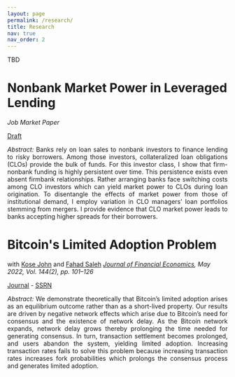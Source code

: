 ```yaml
---
layout: page
permalink: /research/
title: Research
nav: true
nav_order: 2
---
```

TBD

# Nonbank Market Power in Leveraged Lending
<em>Job Market Paper</em>

<a href='/assets/pdf/JMP_Hinzen_NonbankMarketPower.pdf'><u>Draft</u></a>

<p align="justify"><em>Abstract:</em> Banks rely on loan sales to nonbank investors to finance lending to risky borrowers. Among those investors, collateralized loan obligations (CLOs) provide the bulk of funds. For this investor class, I show that firm-nonbank funding is highly persistent over time. This persistence exists even absent firmbank relationships. Rather arranging banks face switching costs among CLO investors which can yield market power to CLOs during loan origination. To disentangle the effects of market power from those of institutional demand, I employ variation in CLO managers’ loan portfolios stemming from mergers. I provide evidence that CLO market power leads to banks accepting higher spreads for their borrowers.</p>

# Bitcoin's Limited Adoption Problem
with <a href='https://pages.stern.nyu.edu/~kjohn/'>Kose John</a> and <a href='https://www.fahadsaleh.com/'>Fahad Saleh</a>
<em><u>Journal of Financial Economics</u>, May 2022, Vol. 144(2), pp. 101–126</em>

<a href='https://www.sciencedirect.com/science/article/abs/pii/S0304405X22000198'><u>Journal</u></a> - <a href='https://papers.ssrn.com/sol3/papers.cfm?abstract_id=3334262'><u>SSRN</u></a>

<p align="justify"><em>Abstract:</em> We demonstrate theoretically that Bitcoin’s limited adoption arises as an equilibrium outcome rather than as a short-lived property. Our results are driven by negative network effects which arise due to Bitcoin’s need for consensus and the existence of network delay. As the Bitcoin network expands, network delay grows thereby prolonging the time needed for generating consensus. In turn, transaction settlement becomes prolonged, and users abandon the system, yielding limited adoption. Increasing transaction rates fails to solve this problem because increasing transaction rates increases fork probabilities which prolongs the consensus process and generates limited adoption.</p>

